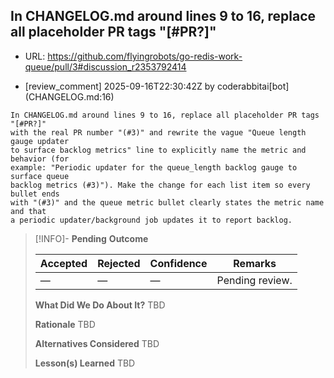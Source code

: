## In CHANGELOG.md around lines 9 to 16, replace all placeholder PR tags "[#PR?]"

- URL: https://github.com/flyingrobots/go-redis-work-queue/pull/3#discussion_r2353792414

- [review_comment] 2025-09-16T22:30:42Z by coderabbitai[bot] (CHANGELOG.md:16)

```text
In CHANGELOG.md around lines 9 to 16, replace all placeholder PR tags "[#PR?]"
with the real PR number "(#3)" and rewrite the vague "Queue length gauge updater
to surface backlog metrics" line to explicitly name the metric and behavior (for
example: "Periodic updater for the queue_length backlog gauge to surface queue
backlog metrics (#3)"). Make the change for each list item so every bullet ends
with "(#3)" and the queue metric bullet clearly states the metric name and that
a periodic updater/background job updates it to report backlog.
```

> [!INFO]- **Pending**
> **Outcome**
> 
> | Accepted | Rejected | Confidence | Remarks |
> |----------|----------|------------|---------|
> | — | — | — | Pending review. |
>
> **What Did We Do About It?**
> TBD
>
> **Rationale**
> TBD
>
> **Alternatives Considered**
> TBD
>
> **Lesson(s) Learned**
> TBD
